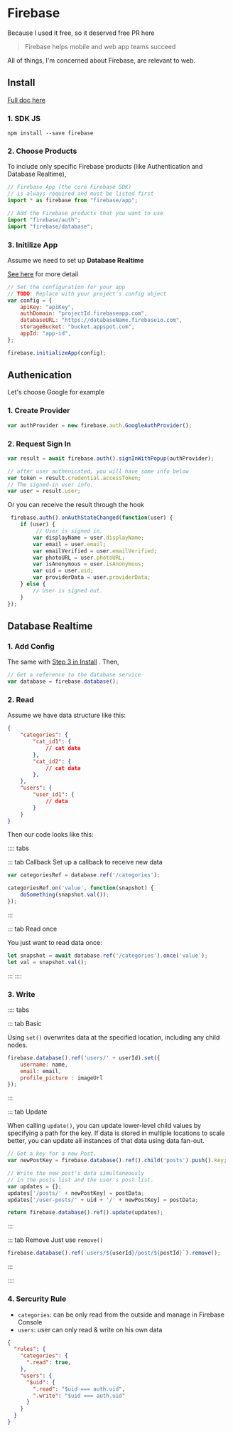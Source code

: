 # Firebase 

Because I used it free, so it deserved free PR here 

> Firebase helps mobile and web app teams succeed

All of things, I'm concerned about Firebase, are relevant to web.


## Install 

[Full doc here](https://firebase.google.com/docs/web/setup)


### 1. SDK JS

```
npm install --save firebase
```

### 2. Choose Products

To include only specific Firebase products (like Authentication and Database Realtime),

```js
// Firebase App (the core Firebase SDK) 
// is always required and must be listed first
import * as firebase from "firebase/app";

// Add the Firebase products that you want to use
import "firebase/auth";
import "firebase/database";
```

### 3. Initilize App

Assume we need to set up **Database Realtime**

[See here](https://firebase.google.com/docs/database/web/start) for more detail 

```js
// Set the configuration for your app
// TODO: Replace with your project's config object
var config = {
    apiKey: "apiKey",
    authDomain: "projectId.firebaseapp.com",
    databaseURL: "https://databaseName.firebaseio.com",
    storageBucket: "bucket.appspot.com",
    appId: "app-id",
};

firebase.initializeApp(config);
```

## Authenication

Let's choose Google for example 

### 1. Create Provider

```js
var authProvider = new firebase.auth.GoogleAuthProvider();
```

### 2. Request Sign In

```js
var result = await firebase.auth().signInWithPopup(authProvider);

// after user authenicated, you will have some info below
var token = result.credential.accessToken;
// The signed-in user info.
var user = result.user;
```

Or you can receive the result through the hook

```js
 firebase.auth().onAuthStateChanged(function(user) {
    if (user) {
         // User is signed in.
        var displayName = user.displayName;
        var email = user.email;
        var emailVerified = user.emailVerified;
        var photoURL = user.photoURL;
        var isAnonymous = user.isAnonymous;
        var uid = user.uid;
        var providerData = user.providerData;
    } else {
        // User is signed out.
    }
});
```


## Database Realtime 

### 1. Add Config 

The same with [Step 3 in Install](#_3-initilize-app) . Then,

```js
// Get a reference to the database service
var database = firebase.database();
```

### 2. Read

Assume we have data structure like this:

```json
{
    "categories": {
        "cat_id1": {
            // cat data
        },
        "cat_id2": {
            // cat data
        },
    },
    "users": {
        "user_id1": {
            // data
        }
    }
}

```

Then our code looks like this:

:::: tabs

::: tab Callback
Set up a callback to receive new data
```js
var categoriesRef = database.ref('/categories');

categoriesRef.on('value', function(snapshot) {
    doSomething(snapshot.val());
});
```
:::

::: tab Read once

You just want to read data once:
```js
let snapshot = await database.ref('/categories').once('value'); 
let val = snapshot.val();
```
:::
::::

### 3. Write

:::: tabs

::: tab Basic

Using `set()` overwrites data at the specified location, including any child nodes.

```js
firebase.database().ref('users/' + userId).set({
    username: name,
    email: email,
    profile_picture : imageUrl
});
```
:::

::: tab Update

When calling `update()`, you can update lower-level child values by specifying a path for the key. If data is stored in multiple locations to scale better, you can update all instances of that data using data fan-out.

```js
// Get a key for a new Post.
var newPostKey = firebase.database().ref().child('posts').push().key;

// Write the new post's data simultaneously 
// in the posts list and the user's post list.
var updates = {};
updates['/posts/' + newPostKey] = postData;
updates['/user-posts/' + uid + '/' + newPostKey] = postData;

return firebase.database().ref().update(updates);
```
:::

::: tab Remove
Just use `remove()`
```js
firebase.database().ref(`users/${userId}/post/${postId}`).remove();
```
:::

::::



### 4. Sercurity Rule

- `categories`: can be only read from the outside and manage in Firebase Console
- `users`: user can only read & write on his own data


```json
{
  "rules": {
    "categories": {
      ".read": true,
    },
    "users": {
      "$uid": {
        ".read": "$uid === auth.uid",
        ".write": "$uid === auth.uid"
      }
    }
  }
}
```
